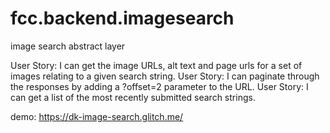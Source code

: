 # fcc.backend.imagesearch
image search abstract layer

User Story: I can get the image URLs, alt text and page urls for a set of images relating to a given search string.
User Story: I can paginate through the responses by adding a ?offset=2 parameter to the URL.
User Story: I can get a list of the most recently submitted search strings.


demo: https://dk-image-search.glitch.me/